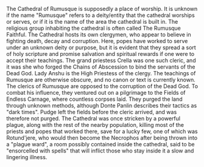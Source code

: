 The Cathedral of Rumusque is supposedly a place of worship. It is unknown if the name "Rumusque" refers to a deity/entity that the cathedral worships or serves, or if it is the name of the area the cathedral is built in.
The religious group inhabiting the cathedral is often called The Rumusque Faithful.
The Cathedral hosts its own clergymen, who appear to believe in fighting death, decay and corruption. Here, popes have worked to serve under an unknown deity or purpose, but it is evident that they spread a sort of holy scripture and promise salvation and spiritual rewards if one were to accept their teachings. The grand priestess Crella was one such cleric, and it was she who forged the Chains of Abscession to bind the servants of the Dead God.
Lady Anshu is the High Priestess of the clergy.
The teachings of Rumusque are otherwise obscure, and no canon or text is currently known.
The clerics of Rumusque are opposed to the corruption of the Dead God. To combat his influence, they ventured out on a pilgrimage to the Fields of Endless Carnage, where countless corpses laid. They purged the land through unknown methods, although Donte Panlin describes their tactics as "dark times". Pudge left the fields before the cleric arrived, and was therefore not purged.
The Cathedral was once stricken by a powerful plague, along with the rest of the nearby population, killing most of the priests and popes that worked there, save for a lucky few, one of which was Rotund'jere, who would then become the Necrophos after being thrown into a "plague ward", a room possibly contained inside the cathedral, said to be "ensorcelled with spells" that will inflict those who stay inside it a slow and lingering illness.

